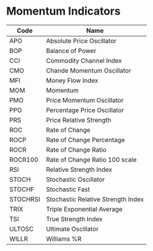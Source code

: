 # Momentum Indicators

| Code | Name |
| ------------ | --------------------------------------- |
| APO | Absolute Price Oscillator |
| BOP | Balance of Power |
| CCI | Commodity Channel Index |
| CMO | Chande Momentum Oscillator |
| MFI | Money Flow Index |
| MOM | Momentum |
| PMO | Price Momentum Oscillator |
| PPO | Percentage Price Oscillator |
| PRS | Price Relative Strength |
| ROC | Rate of Change |
| ROCP | Rate of Change Percentage |
| ROCR | Rate of Change Ratio |
| ROCR100 | Rate of Change Ratio 100 scale |
| RSI | Relative Strength Index |
| STOCH | Stochastic Oscillator |
| STOCHF | Stochastic Fast |
| STOCHRSI | Stochastic Relative Strength Index |
| TRIX | Triple Exponential Average |
| TSI | True Strength Index |
| ULTOSC | Ultimate Oscillator |
| WILLR | Williams %R |
